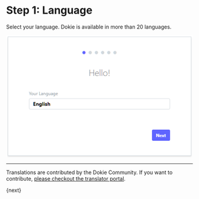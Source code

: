 <!-- add-breadcrumbs -->
# Step 1: Language

Select your language. Dokie is available in more than 20 languages.

<img alt="Language" class="screenshot" src="../assets/setup-wizard/step-1.png">

---

Translations are contributed by the Dokie Community. If you want to contribute, [please checkout the translator portal](https://translate.dokie.com).

{next}
